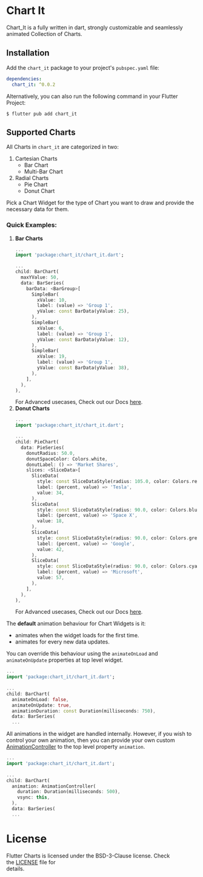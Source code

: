 <!-- TODO: Add Banners Above Here -->
# Chart It

Chart_It is a fully written in dart, strongly customizable and seamlessly animated Collection of Charts.

## Installation
Add the `chart_it` package to your project's `pubspec.yaml` file:
```yaml
dependencies:
  chart_it: ^0.0.2
```
Alternatively, you can also run the following command in your Flutter Project:
```shell
$ flutter pub add chart_it
```

## Supported Charts
All Charts in `chart_it` are categorized in two:

1. Cartesian Charts
   * Bar Chart
   * Multi-Bar Chart
2. Radial Charts
   * Pie Chart
   * Donut Chart

Pick a Chart Widget for the type of Chart you want to draw and provide the necessary data for them.

### Quick Examples:
1. **Bar Charts**
   ```dart
   ...
   import 'package:chart_it/chart_it.dart';
   
   ...
   child: BarChart(
     maxYValue: 50,
     data: BarSeries(  
       barData: <BarGroup>[
         SimpleBar(  
           xValue: 10,  
           label: (value) => 'Group 1',  
           yValue: const BarData(yValue: 25),  
         ),  
         SimpleBar(  
           xValue: 6,  
           label: (value) => 'Group 1',  
           yValue: const BarData(yValue: 12),  
         ),  
         SimpleBar(  
           xValue: 19,  
           label: (value) => 'Group 1',  
           yValue: const BarData(yValue: 38),  
         ),
       ],  
     ),
   ),
   ```
   For Advanced usecases, Check out our Docs [here]().
2. **Donut Charts**
   ```dart
   ...
   import 'package:chart_it/chart_it.dart';
   
   ...
   child: PieChart(
     data: PieSeries(
       donutRadius: 50.0,  
       donutSpaceColor: Colors.white,  
       donutLabel: () => 'Market Shares',
       slices: <SliceData>[
         SliceData(  
           style: const SliceDataStyle(radius: 105.0, color: Colors.red),  
           label: (percent, value) => 'Tesla',  
           value: 34,  
         ),
         SliceData(  
           style: const SliceDataStyle(radius: 90.0, color: Colors.blueGrey),  
           label: (percent, value) => 'Space X',  
           value: 18,  
         ),
         SliceData(  
           style: const SliceDataStyle(radius: 90.0, color: Colors.green),  
           label: (percent, value) => 'Google',  
           value: 42,  
         ),  
         SliceData(  
           style: const SliceDataStyle(radius: 90.0, color: Colors.cyanAccent),  
           label: (percent, value) => 'Microsoft',  
           value: 57,  
         ),
       ],
     ),
   ),
   ```
   For Advanced usecases, Check out our Docs [here]().

The **default** animation behaviour for Chart Widgets is it:
- animates when the widget loads for the first time.
- animates for every new data updates.

You can override this behaviour using the `animateOnLoad` and `animateOnUpdate` properties at top level widget.

```dart
...
import 'package:chart_it/chart_it.dart';
	
...
child: BarChart(
  animateOnLoad: false,
  animateOnUpdate: true,
  animationDuration: const Duration(milliseconds: 750),
  data: BarSeries(
  ...
```

All animations in the widget are handled internally. However, if you wish to control your own animation, then you can provide your own custom [AnimationController](https://api.flutter.dev/flutter/animation/AnimationController-class.html) to the top level property `animation`.

```dart
...
import 'package:chart_it/chart_it.dart';
	
...
child: BarChart(
  animation: AnimationController(
    duration: Duration(milliseconds: 500),
    vsync: this, 
  ),
  data: BarSeries(
  ...
```

# License

Flutter Charts is licensed under the BSD-3-Clause license. Check  
the [LICENSE](https://github.com/wednesday-solutions/flutter-charts/blob/dev/LICENSE) file for  
details.